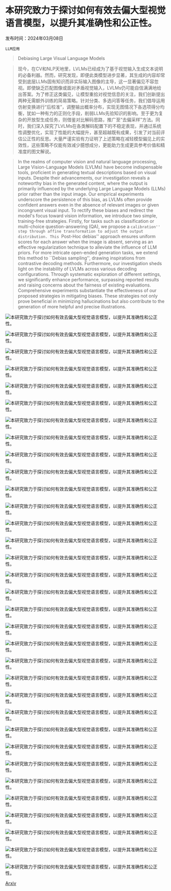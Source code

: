 # 本研究致力于探讨如何有效去偏大型视觉语言模型，以提升其准确性和公正性。

发布时间：2024年03月08日

`LLM应用`

> Debiasing Large Visual Language Models

> 现今，在CV和NLP天地里，LVLMs已经成为了基于视觉输入生成文本说明的必备利器。然而，研究发现，即便此类模型进步显著，其生成的内容却常受到底层LLMs固有知识而非实际输入图像的主导，这一显著偏见不容忽视。即使缺乏匹配图像或面对矛盾视觉输入，LVLMs仍可能自信满满地给出答案。为了修正这类偏见，让模型重拾对视觉信息的关注，我们创新提出两种无需额外训练的简易策略。针对分类、多选问答等任务，我们倡导运用仿射变换进行“后校准”，调整输出概率分布，实现无图情况下各选项得分均衡，犹如一种有力的正则化手段，削弱LLMs先验知识的影响。至于更为复杂的开放型生成任务，则借鉴对比解码思路，推广至“去偏采样”方法。同时，我们深入探究了LVLMs在各类解码配置下的不稳定表现，并通过系统性调整优化，实现了性能的大幅提升，甚至超越既有成果，引发了对当前评估公正性的反思。大量严谨实验有力证明了上述策略在减轻模型偏见上的实效性，这些策略不仅能有效减少臆想成分，更能助力生成更具参考价值和精准度的图文解说。

> In the realms of computer vision and natural language processing, Large Vision-Language Models (LVLMs) have become indispensable tools, proficient in generating textual descriptions based on visual inputs. Despite their advancements, our investigation reveals a noteworthy bias in the generated content, where the output is primarily influenced by the underlying Large Language Models (LLMs) prior rather than the input image. Our empirical experiments underscore the persistence of this bias, as LVLMs often provide confident answers even in the absence of relevant images or given incongruent visual input. To rectify these biases and redirect the model's focus toward vision information, we introduce two simple, training-free strategies. Firstly, for tasks such as classification or multi-choice question-answering (QA), we propose a ``calibration'' step through affine transformation to adjust the output distribution. This ``Post-Hoc debias'' approach ensures uniform scores for each answer when the image is absent, serving as an effective regularization technique to alleviate the influence of LLM priors. For more intricate open-ended generation tasks, we extend this method to ``Debias sampling'', drawing inspirations from contrastive decoding methods. Furthermore, our investigation sheds light on the instability of LVLMs across various decoding configurations. Through systematic exploration of different settings, we significantly enhance performance, surpassing reported results and raising concerns about the fairness of existing evaluations. Comprehensive experiments substantiate the effectiveness of our proposed strategies in mitigating biases. These strategies not only prove beneficial in minimizing hallucinations but also contribute to the generation of more helpful and precise illustrations.

![本研究致力于探讨如何有效去偏大型视觉语言模型，以提升其准确性和公正性。](../../../paper_images/2403.05262/x1.png)

![本研究致力于探讨如何有效去偏大型视觉语言模型，以提升其准确性和公正性。](../../../paper_images/2403.05262/x2.png)

![本研究致力于探讨如何有效去偏大型视觉语言模型，以提升其准确性和公正性。](../../../paper_images/2403.05262/x3.png)

![本研究致力于探讨如何有效去偏大型视觉语言模型，以提升其准确性和公正性。](../../../paper_images/2403.05262/x4.png)

![本研究致力于探讨如何有效去偏大型视觉语言模型，以提升其准确性和公正性。](../../../paper_images/2403.05262/x5.png)

![本研究致力于探讨如何有效去偏大型视觉语言模型，以提升其准确性和公正性。](../../../paper_images/2403.05262/x6.png)

![本研究致力于探讨如何有效去偏大型视觉语言模型，以提升其准确性和公正性。](../../../paper_images/2403.05262/x7.png)

![本研究致力于探讨如何有效去偏大型视觉语言模型，以提升其准确性和公正性。](../../../paper_images/2403.05262/x8.png)

![本研究致力于探讨如何有效去偏大型视觉语言模型，以提升其准确性和公正性。](../../../paper_images/2403.05262/x9.png)

![本研究致力于探讨如何有效去偏大型视觉语言模型，以提升其准确性和公正性。](../../../paper_images/2403.05262/)

![本研究致力于探讨如何有效去偏大型视觉语言模型，以提升其准确性和公正性。](../../../paper_images/2403.05262/x11.png)

![本研究致力于探讨如何有效去偏大型视觉语言模型，以提升其准确性和公正性。](../../../paper_images/2403.05262/x12.png)

![本研究致力于探讨如何有效去偏大型视觉语言模型，以提升其准确性和公正性。](../../../paper_images/2403.05262/x13.png)

![本研究致力于探讨如何有效去偏大型视觉语言模型，以提升其准确性和公正性。](../../../paper_images/2403.05262/x14.png)

![本研究致力于探讨如何有效去偏大型视觉语言模型，以提升其准确性和公正性。](../../../paper_images/2403.05262/x15.png)

![本研究致力于探讨如何有效去偏大型视觉语言模型，以提升其准确性和公正性。](../../../paper_images/2403.05262/x16.png)

![本研究致力于探讨如何有效去偏大型视觉语言模型，以提升其准确性和公正性。](../../../paper_images/2403.05262/x17.png)

![本研究致力于探讨如何有效去偏大型视觉语言模型，以提升其准确性和公正性。](../../../paper_images/2403.05262/x18.png)

![本研究致力于探讨如何有效去偏大型视觉语言模型，以提升其准确性和公正性。](../../../paper_images/2403.05262/x19.png)

![本研究致力于探讨如何有效去偏大型视觉语言模型，以提升其准确性和公正性。](../../../paper_images/2403.05262/x20.png)

![本研究致力于探讨如何有效去偏大型视觉语言模型，以提升其准确性和公正性。](../../../paper_images/2403.05262/x21.png)

![本研究致力于探讨如何有效去偏大型视觉语言模型，以提升其准确性和公正性。](../../../paper_images/2403.05262/x22.png)

![本研究致力于探讨如何有效去偏大型视觉语言模型，以提升其准确性和公正性。](../../../paper_images/2403.05262/x23.png)

![本研究致力于探讨如何有效去偏大型视觉语言模型，以提升其准确性和公正性。](../../../paper_images/2403.05262/x24.png)

![本研究致力于探讨如何有效去偏大型视觉语言模型，以提升其准确性和公正性。](../../../paper_images/2403.05262/x25.png)

![本研究致力于探讨如何有效去偏大型视觉语言模型，以提升其准确性和公正性。](../../../paper_images/2403.05262/x26.png)

![本研究致力于探讨如何有效去偏大型视觉语言模型，以提升其准确性和公正性。](../../../paper_images/2403.05262/x27.png)

![本研究致力于探讨如何有效去偏大型视觉语言模型，以提升其准确性和公正性。](../../../paper_images/2403.05262/x28.png)

![本研究致力于探讨如何有效去偏大型视觉语言模型，以提升其准确性和公正性。](../../../paper_images/2403.05262/x29.png)

![本研究致力于探讨如何有效去偏大型视觉语言模型，以提升其准确性和公正性。](../../../paper_images/2403.05262/x30.png)

![本研究致力于探讨如何有效去偏大型视觉语言模型，以提升其准确性和公正性。](../../../paper_images/2403.05262/x31.png)

![本研究致力于探讨如何有效去偏大型视觉语言模型，以提升其准确性和公正性。](../../../paper_images/2403.05262/x32.png)

![本研究致力于探讨如何有效去偏大型视觉语言模型，以提升其准确性和公正性。](../../../paper_images/2403.05262/x33.png)

[Arxiv](https://arxiv.org/abs/2403.05262)